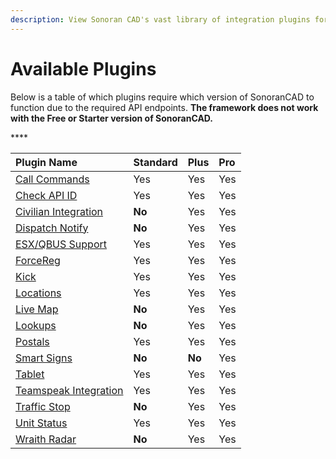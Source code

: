 ```yaml
---
description: View Sonoran CAD's vast library of integration plugins for your community!
---
```


# Available Plugins

Below is a table of which plugins require which version of SonoranCAD to function due to the required API endpoints. **The framework does not work with the Free or Starter version of SonoranCAD.**

\*\*\*\*

| Plugin Name | **Standard** | Plus | Pro |
| :--- | :--- | :--- | :--- |
| [Call Commands](call-commands.md) | Yes | Yes | Yes |
| [Check API ID](api-id-checker.md) | Yes | Yes | Yes |
| [Civilian Integration](civilian-integration.md) | **No** | Yes | Yes |
| [Dispatch Notify](dispatch-notify.md) | **No** | Yes | Yes |
| [ESX/QBUS Support](esx-support.md) | Yes | Yes | Yes |
| [ForceReg](forcereg.md) | Yes | Yes | Yes |
| [Kick](kick.md) | Yes | Yes | Yes |
| [Locations](locations.md) | Yes | Yes | Yes |
| [Live Map](live-map/) | **No** | Yes | Yes |
| [Lookups](lookups.md) | **No** | Yes | Yes |
| [Postals](postals.md) | Yes | Yes | Yes |
| [Smart Signs](smart-signs.md) | **No** | **No** | Yes |
| [Tablet](tablet.md) | Yes | Yes | Yes |
| [Teamspeak Integration](teamspeak-3.md) | Yes | Yes | Yes |
| [Traffic Stop](traffic-stop.md) | **No** | Yes | Yes |
| [Unit Status](unit-status.md) | Yes | Yes | Yes |
| [Wraith Radar](wraithv2.md) | **No** | Yes | Yes |

